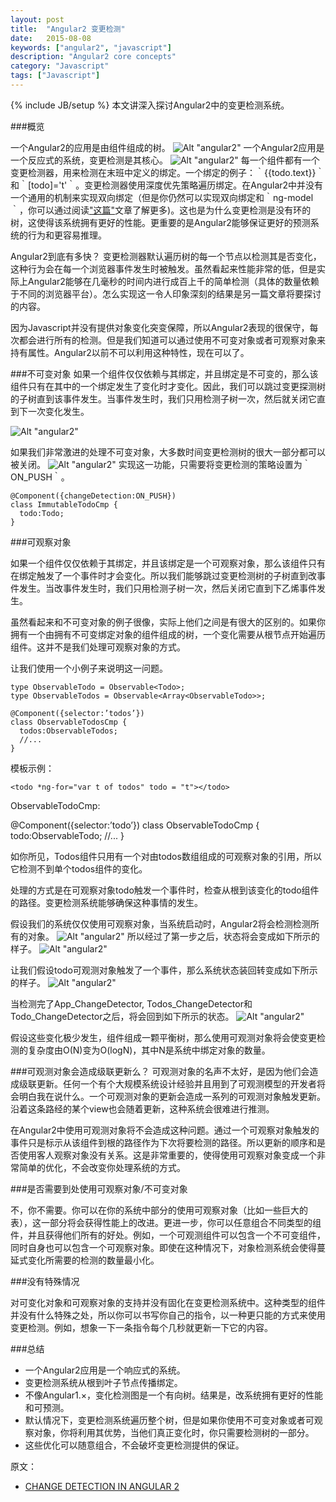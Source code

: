 ```yaml
---
layout: post
title:  "Angular2 变更检测"
date:   2015-08-08
keywords: ["angular2", "javascript"]
description: "Angular2 core concepts"
category: "Javascript"
tags: ["Javascript"]
---
```

{% include JB/setup %}
本文讲深入探讨Angular2中的变更检测系统。

###概览

一个Angular2的应用是由组件组成的树。
![Alt "angular2"](/_assets/images/tumblr_njb2puhhEa1qc0howo1_1280.png)
一个Angular2应用是一个反应式的系统，变更检测是其核心。
![Alt "angular2"](/_assets/images/tumblr_njb2puhhEa1qc0howo2_1280.png)
每一个组件都有一个变更检测器，用来检测在末班中定义的绑定。一个绑定的例子：｀{{todo.text}}｀和｀[todo]='t'｀。变更检测器使用深度优先策略遍历绑定。在Angular2中并没有一个通用的机制来实现双向绑定（但是你仍然可以实现双向绑定和｀ng-model｀，你可以通过阅读["这篇"](http://victorsavkin.com/post/119943127151/angular-2-template-syntax)文章了解更多)。这也是为什么变更检测是没有环的树，这使得该系统拥有更好的性能。更重要的是Angular2能够保证更好的预测系统的行为和更容易推理。

Angular2到底有多快？
变更检测器默认遍历树的每一个节点以检测其是否变化，这种行为会在每一个浏览器事件发生时被触发。虽然看起来性能非常的低，但是实际上Angular2能够在几毫秒的时间内进行成百上千的简单检测（具体的数量依赖于不同的浏览器平台）。怎么实现这一令人印象深刻的结果是另一篇文章将要探讨的内容。

因为Javascript并没有提供对象变化突变保障，所以Angular2表现的很保守，每次都会进行所有的检测。但是我们知道可以通过使用不可变对象或者可观察对象来持有属性。Angular2以前不可以利用这种特性，现在可以了。

###不可变对象
如果一个组件仅仅依赖与其绑定，并且绑定是不可变的，那么该组件只有在其中的一个绑定发生了变化时才变化。因此，我们可以跳过变更探测树的子树直到该事件发生。当事件发生时，我们只用检测子树一次，然后就关闭它直到下一次变化发生。

![Alt "angular2"](/_assets/images/tumblr_njb2puhhEa1qc0howo3_1280.png)

如果我们非常激进的处理不可变对象，大多数时间变更检测树的很大一部分都可以被关闭。
![Alt "angular2"](/_assets/images/tumblr_njb2puhhEa1qc0howo4_1280.png)
实现这一功能，只需要将变更检测的策略设置为｀ON_PUSH｀。

    @Component({changeDetection:ON_PUSH})
    class ImmutableTodoCmp {
      todo:Todo; 
    }

###可观察对象

如果一个组件仅仅依赖于其绑定，并且该绑定是一个可观察对象，那么该组件只有在绑定触发了一个事件时才会变化。所以我们能够跳过变更检测树的子树直到改事件发生。当改事件发生时，我们只用检测子树一次，然后关闭它直到下乙烯事件发生。

虽然看起来和不可变对象的例子很像，实际上他们之间是有很大的区别的。如果你拥有一个由拥有不可变绑定对象的组件组成的树，一个变化需要从根节点开始遍历组件。这并不是我们处理可观察对象的方式。

让我们使用一个小例子来说明这一问题。

    type ObservableTodo = Observable<Todo>;
    type ObservableTodos = Observable<Array<ObservableTodo>>;

    @Component({selector:’todos’})
    class ObservableTodosCmp {
      todos:ObservableTodos;
      //...
    }

模板示例：

    <todo *ng-for="var t of todos" todo = "t"></todo>

 ObservableTodoCmp:

  @Component({selector:’todo’})
    class ObservableTodoCmp {
      todo:ObservableTodo;
      //...
    }

如你所见，Todos组件只用有一个对由todos数组组成的可观察对象的引用，所以它检测不到单个todos组件的变化。

处理的方式是在可观察对象todo触发一个事件时，检查从根到该变化的todo组件的路径。变更检测系统能够确保这种事情的发生。

假设我们的系统仅仅使用可观察对象，当系统启动时，Angular2将会检测检测所有的对象。
![Alt "angular2"](/_assets/images/tumblr_njb2puhhEa1qc0howo5_1280.png)
所以经过了第一步之后，状态将会变成如下所示的样子。
![Alt "angular2"](/_assets/images/tumblr_njb2puhhEa1qc0howo6_1280.png)

让我们假设todo可观测对象触发了一个事件，那么系统状态装回转变成如下所示的样子。
![Alt "angular2"](/_assets/images/tumblr_njb2puhhEa1qc0howo7_1280.png)

当检测完了App_ChangeDetector, Todos_ChangeDetector和Todo_ChangeDetector之后，将会回到如下所示的状态。
![Alt "angular2"](/_assets/images/tumblr_njb2puhhEa1qc0howo6_1280.png)

假设这些变化极少发生，组件组成一颗平衡树，那么使用可观测对象将会使变更检测的复杂度由O(N)变为O(logN)，其中N是系统中绑定对象的数量。

###可观测对象会造成级联更新么？
可观测对象的名声不太好，是因为他们会造成级联更新。任何一个有个大规模系统设计经验并且用到了可观测模型的开发者将会明白我在说什么。一个可观测对象的更新会造成一系列的可观测对象触发更新。沿着这条路经的某个view也会随着更新，这种系统会很难进行推测。

在Angular2中使用可观测对象将不会造成这种问题。通过一个可观察对象触发的事件只是标示从该组件到根的路径作为下次将要检测的路径。所以更新的顺序和是否使用客人观察对象没有关系。这是非常重要的，使得使用可观察对象变成一个非常简单的优化，不会改变你处理系统的方式。

###是否需要到处使用可观察对象/不可变对象

不，你不需要。你可以在你的系统中部分的使用可观察对象（比如一些巨大的表），这一部分将会获得性能上的改进。更进一步，你可以任意组合不同类型的组件，并且获得他们所有的好处。例如，一个可观测组件可以包含一个不可变组件，同时自身也可以包含一个可观察对象。即使在这种情况下，对象检测系统会使得蔓延式变化所需要的检测的数量最小化。

###没有特殊情况

对可变化对象和可观察对象的支持并没有固化在变更检测系统中。这种类型的组件并没有什么特殊之处，所以你可以书写你自己的指令，以一种更只能的方式来使用变更检测。例如，想象一下一条指令每个几秒就更新一下它的内容。

###总结

* 一个Angular2应用是一个响应式的系统。
* 变更检测系统从根到叶子节点传播绑定。
* 不像Angular1.×，变化检测图是一个有向树。结果是，改系统拥有更好的性能和可预测。
* 默认情况下，变更检测系统遍历整个树，但是如果你使用不可变对象或者可观察对象，你将利用其优势，当他们真正变化时，你只需要检测树的一部分。
* 这些优化可以随意组合，不会破坏变更检测提供的保证。

原文：

- [CHANGE DETECTION IN ANGULAR 2](http://victorsavkin.com/post/110170125256/change-detection-in-angular-2 "CHANGE DETECTION IN ANGULAR 2")
